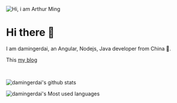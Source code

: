 ![Hi, i am Arthur Ming](damingerdai.jpg)
# Hi there 👋
I am damingerdai, an Angular, Nodejs, Java developer from China 🚀.

This [my blog](https://damingerdai.github.io/)

<br/>

![damingerdai's github stats](https://github-readme-stats.vercel.app/api?username=damingerdai)

![damingerdai's Most used languages](https://github-readme-stats.vercel.app/api/top-langs?username=damingerdai&show_icons=true&count_private=true&theme=gotham)
